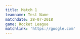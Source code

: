 ```yaml
---
title: Match 1
teamname: Test Name
matchdate: 28-07-2018
game: Rocket League
matchlink: 'https://google.com'
---
```

